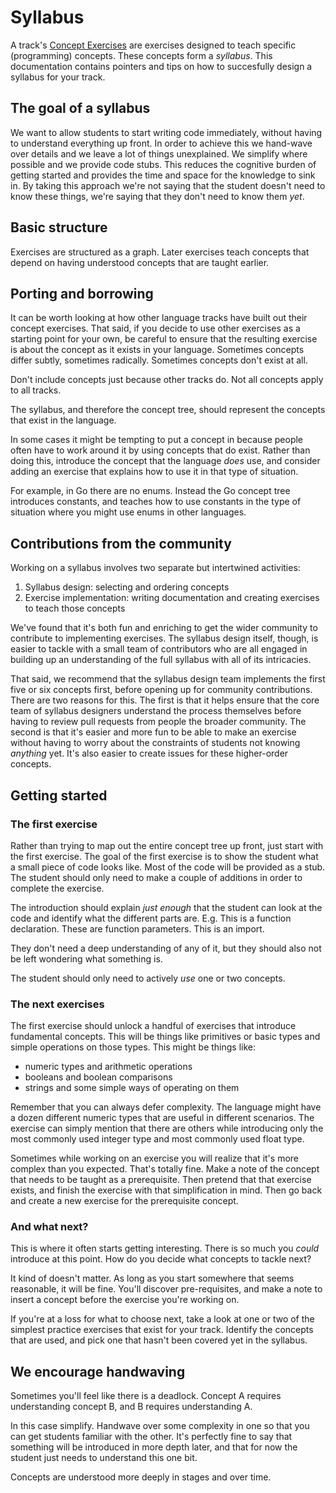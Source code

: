 # Syllabus

A track's [Concept Exercises](/docs/building/tracks/concept-exercises) are exercises designed to teach specific (programming) concepts.
These concepts form a _syllabus_.
This documentation contains pointers and tips on how to succesfully design a syllabus for your track.

## The goal of a syllabus

We want to allow students to start writing code immediately, without having to understand everything up front.
In order to achieve this we hand-wave over details and we leave a lot of things unexplained.
We simplify where possible and we provide code stubs.
This reduces the cognitive burden of getting started and provides the time and space for the knowledge to sink in.
By taking this approach we're not saying that the student doesn't need to know these things, we're saying that they don't need to know them _yet_.

## Basic structure

Exercises are structured as a graph.
Later exercises teach concepts that depend on having understood concepts that are taught earlier.

## Porting and borrowing

It can be worth looking at how other language tracks have built out their concept exercises.
That said, if you decide to use other exercises as a starting point for your own, be careful to ensure that the resulting exercise is about the concept as it exists in your language.
Sometimes concepts differ subtly, sometimes radically.
Sometimes concepts don't exist at all.

Don't include concepts just because other tracks do.
Not all concepts apply to all tracks.

The syllabus, and therefore the concept tree, should represent the concepts that exist in the language.

In some cases it might be tempting to put a concept in because people often have to work around it by using concepts that do exist.
Rather than doing this, introduce the concept that the language _does_ use, and consider adding an exercise that explains how to use it in that type of situation.

For example, in Go there are no enums.
Instead the Go concept tree introduces constants, and teaches how to use constants in the type of situation where you might use enums in other languages.

## Contributions from the community

Working on a syllabus involves two separate but intertwined activities:

1. Syllabus design: selecting and ordering concepts
2. Exercise implementation: writing documentation and creating exercises to teach those concepts

We've found that it's both fun and enriching to get the wider community to contribute to implementing exercises.
The syllabus design itself, though, is easier to tackle with a small team of contributors who are all engaged in building up an understanding of the full syllabus with all of its intricacies.

That said, we recommend that the syllabus design team implements the first five or six concepts first, before opening up for community contributions.
There are two reasons for this.
The first is that it helps ensure that the core team of syllabus designers understand the process themselves before having to review pull requests from people the broader community.
The second is that it's easier and more fun to be able to make an exercise without having to worry about the constraints of students not knowing _anything_ yet.
It's also easier to create issues for these higher-order concepts.

## Getting started

### The first exercise

Rather than trying to map out the entire concept tree up front, just start with the first exercise.
The goal of the first exercise is to show the student what a small piece of code looks like.
Most of the code will be provided as a stub.
The student should only need to make a couple of additions in order to complete the exercise.

The introduction should explain _just enough_ that the student can look at the code and identify what the different parts are.
E.g. This is a function declaration. These are function parameters. This is an import.

They don't need a deep understanding of any of it, but they should also not be left wondering what something is.

The student should only need to actively _use_ one or two concepts.

### The next exercises

The first exercise should unlock a handful of exercises that introduce fundamental concepts.
This will be things like primitives or basic types and simple operations on those types.
This might be things like:

- numeric types and arithmetic operations
- booleans and boolean comparisons
- strings and some simple ways of operating on them

Remember that you can always defer complexity.
The language might have a dozen different numeric types that are useful in different scenarios.
The exercise can simply mention that there are others while introducing only the most commonly used integer type and most commonly used float type.

Sometimes while working on an exercise you will realize that it's more complex than you expected.
That's totally fine.
Make a note of the concept that needs to be taught as a prerequisite.
Then pretend that that exercise exists, and finish the exercise with that simplification in mind.
Then go back and create a new exercise for the prerequisite concept.

### And what next?

This is where it often starts getting interesting.
There is so much you _could_ introduce at this point.
How do you decide what concepts to tackle next?

It kind of doesn't matter.
As long as you start somewhere that seems reasonable, it will be fine.
You'll discover pre-requisites, and make a note to insert a concept before the exercise you're working on.

If you're at a loss for what to choose next, take a look at one or two of the simplest practice exercises that exist for your track.
Identify the concepts that are used, and pick one that hasn't been covered yet in the syllabus.

## We encourage handwaving

Sometimes you'll feel like there is a deadlock.
Concept A requires understanding concept B, and B requires understanding A.

In this case simplify.
Handwave over some complexity in one so that you can get students familiar with the other.
It's perfectly fine to say that something will be introduced in more depth later, and that for now the student just needs to understand this one bit.

Concepts are understood more deeply in stages and over time.
